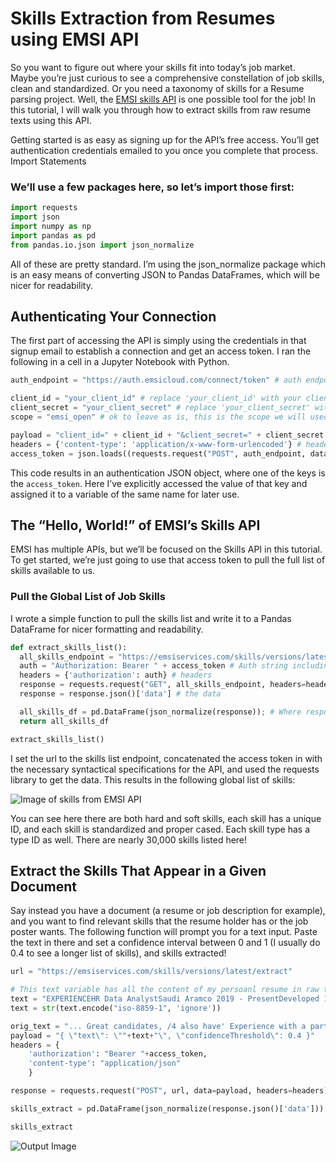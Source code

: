 # Skills Extraction from Resumes using EMSI API 


So you want to figure out where your skills fit into today’s job market. Maybe you’re just curious to see a comprehensive constellation of job skills, clean and standardized. Or you need a taxonomy of skills for a Resume parsing project. Well, the [EMSI skills API](https://api.emsidata.com/apis/skills) is one possible tool for the job!
In this tutorial, I will walk you through how to extract skills from raw resume texts using this API.

Getting started is as easy as signing up for the API’s free access. You’ll get authentication credentials emailed to you once you complete that process.
Import Statements

### We’ll use a few packages here, so let’s import those first:

```python
import requests
import json
import numpy as np
import pandas as pd
from pandas.io.json import json_normalize
```

All of these are pretty standard. I’m using the json_normalize package which is an easy means of converting JSON to Pandas DataFrames, which will be nicer for readability.

## Authenticating Your Connection

The first part of accessing the API is simply using the credentials in that signup email to establish a connection and get an access token. I ran the following in a cell in a Jupyter Notebook with Python.

```python
auth_endpoint = "https://auth.emsicloud.com/connect/token" # auth endpoint

client_id = "your_client_id" # replace 'your_client_id' with your client id from your api invite email
client_secret = "your_client_secret" # replace 'your_client_secret' with your client secret from your api invite email
scope = "emsi_open" # ok to leave as is, this is the scope we will used

payload = "client_id=" + client_id + "&client_secret=" + client_secret + "&grant_type=client_credentials&scope=" + scope # set credentials and scope
headers = {'content-type': 'application/x-www-form-urlencoded'} # headers for the response
access_token = json.loads((requests.request("POST", auth_endpoint, data=payload, headers=headers)).text)['access_token'] # grabs request's text and loads as JSON, then pulls the access token from that
```

This code results in an authentication JSON object, where one of the keys is the `access_token`. Here I’ve explicitly accessed the value of that key and assigned it to a variable of the same name for later use.

## The “Hello, World!” of EMSI’s Skills API
EMSI has multiple APIs, but we’ll be focused on the Skills API in this tutorial. To get started, we’re just going to use that access token to pull the full list of skills available to us.

### Pull the Global List of Job Skills

I wrote a simple function to pull the skills list and write it to a Pandas DataFrame for nicer formatting and readability.


```python
def extract_skills_list():
  all_skills_endpoint = "https://emsiservices.com/skills/versions/latest/skills" # List of all skills endpoint
  auth = "Authorization: Bearer " + access_token # Auth string including access token from above
  headers = {'authorization': auth} # headers
  response = requests.request("GET", all_skills_endpoint, headers=headers) # response
  response = response.json()['data'] # the data

  all_skills_df = pd.DataFrame(json_normalize(response)); # Where response is a JSON object drilled down to the level of 'data' key
  return all_skills_df

extract_skills_list()

```

I set the url to the skills list endpoint, concatenated the access token in with the necessary syntactical specifications for the API, and used the requests library to get the data. This results in the following global list of skills:

![Image of skills from EMSI API](https://miro.medium.com/max/1236/1*phFqrSRFeVrTnktme3pEQA.png)


You can see here there are both hard and soft skills, each skill has a unique ID, and each skill is standardized and proper cased. Each skill type has a type ID as well. There are nearly 30,000 skills listed here!

## Extract the Skills That Appear in a Given Document

Say instead you have a document (a resume or job description for example), and you want to find relevant skills that the resume holder has or the job poster wants. The following function will prompt you for a text input. Paste the text in there and set a confidence interval between 0 and 1 (I usually do 0.4 to see a longer list of skills), and skills extracted!

```python
url = "https://emsiservices.com/skills/versions/latest/extract"

# This text variable has all the content of my persoanl resume in raw text 
text = "EXPERIENCEHR Data AnalystSaudi Aramco 2019 - PresentDeveloped 12 dashboards on employees certifications, performance, and position holders’ data Worked on the design and development of Employee Productivity Measurement system Developed a weekly highlights text classifier tool based on supervised machine learning methods Built a sentiment analysis program on employees performance feedbackSAP S/4 HANA Technical Lead Saudi Aramco 2018 - PresentDesigned and built infrastructure, high availability and business continuity for SAP S/4 HANA applicationsHandled SAP HANA licensing and vendor communicationManaged the project across IT Infrastructure teamsHandled technical conversion from SAP ERP to S/4 HANASAP System Administrator Saudi Aramco 2014 - PresentInstallation, upgrade and maintenance of different SAP applicationsSupporting applications including SAP ERP, Business Warehouse and CRM systemsInstallation, upgrade and support of Oracle and SAP HANA databasesDesigning and building high availability and business continuity for databases and applicationsBusiness Continuity Drill Project Manager Saudi Aramco 2020Built business continuity plan, scope and scenarios for Saudi Aramco systemsConducted meetings with service owners and proponentsManaged building infrastructure, designing access and restoring data for 16 applicaitons in remote data centerData Analysis and Data Engineering Nanodegrees Instructor Udacity 2019Mentored 32 students from different countriesPrepared and Delivered class materials in different data-related topics                  Recruitment Specialist Recruitment Specialist Udacity 2019Worked as part of Career Placement Program for SaudisMatching Misk-Udacity graduates with job opportunitiesConducted meetings with Recruitment Managers in Saudi companiesUnix to Saudi Aramco Private Cloud Migration Project Manager Saudi Aramco 2017Built optimized SAP systems migration proceduresManaged and worked on the migration of 40TB total size applications to Saudi Aramco virtualized environment on LinuxACHIEVEMENTS14 Approved Ideas in Saudi Aramco Innovation SystemSaudi AramcoIdeas recognized by IT Management. Reduced man-hour, streamlined and increased efficiency of processes that resulted in total cost saving of $1.8MMFiled patentSaudi Aramco 2020-05-01Filed a patent titled “Optimized Database Migration for Large Systems Between Platforms with Different Endianness”CERTIFICATIONUdacity Data Analyst 2019Udacity Data Engieer 2019Udacity Data Scientist, 2019Udacity Predictive Data Analyst 2019 SAP HANA Technology Associate, 2018 AWS Cloud Practioner, 2018SAP HANA Application Associate 2017Redhat System Administrator 2016SAP Netweaver Technology Associate with Oracle Database 2015"
text = str(text.encode("iso-8859-1", 'ignore'))

orig_text = "... Great candidates, /4 also have' Experience with a particular JS MV* framework (we happen to use React) Experience working with databases Experience with AWS Familiarity with microservice architecture Familiarity with modern CSS practices, e.g. LESS, SASS, CSS-in-JS ..."
payload = "{ \"text\": \""+text+"\", \"confidenceThreshold\": 0.4 }"
headers = {
    'authorization': "Bearer "+access_token,
    'content-type': "application/json"
    }

response = requests.request("POST", url, data=payload, headers=headers)

skills_extract = pd.DataFrame(json_normalize(response.json()['data']))

skills_extract
```


![Output Image](https://drive.google.com/uc?id=1zE3JgE-ufg22-jxeDA9D2m23vyx0TDUP)

